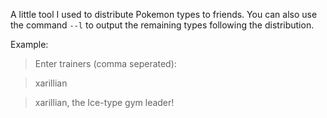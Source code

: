 A little tool I used to distribute Pokemon types to friends. You can also use the command `--l` to output the remaining types following the distribution.

Example:
> Enter trainers (comma seperated):

> xarillian

> xarillian, the Ice-type gym leader!
